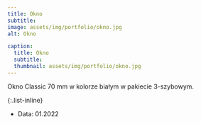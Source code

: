 ```yaml
---
title: Okno
subtitle:
image: assets/img/portfolio/okno.jpg
alt: Okno

caption:
  title: Okno
  subtitle:
  thumbnail: assets/img/portfolio/okno.jpg
---
```


Okno Classic 70 mm w kolorze białym w pakiecie 3-szybowym.

{:.list-inline}

- Data: 01.2022

